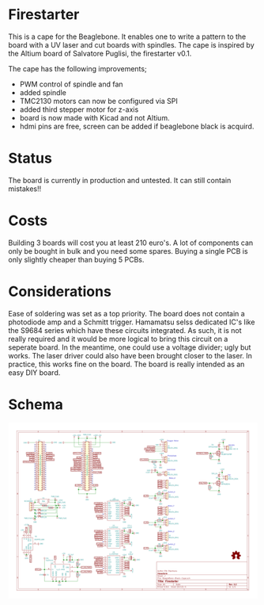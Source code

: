 # Firestarter
This is a cape for the Beaglebone. It enables one to write a pattern to the board with a UV laser and cut boards with spindles.
The cape is inspired by the Altium board of Salvatore Puglisi, the firestarter v0.1.

The cape has the following improvements;
 - PWM control of spindle and fan
 - added spindle
 - TMC2130 motors can now be configured via SPI
 - added third stepper motor for z-axis
 - board is now made with Kicad and not Altium.
 - hdmi pins are free, screen can be added if beaglebone black is acquird.
 
# Status
The board is currently in production and untested. It can still contain mistakes!!

# Costs
Building 3 boards will cost you at least 210 euro's. A lot of components can only be bought in bulk and you need some spares.
Buying a single PCB is only slightly cheaper than buying 5 PCBs.

# Considerations
Ease of soldering was set as a top priority. The board does not contain a photodiode amp and a Schmitt trigger. Hamamatsu selss dedicated IC's like the S9684 series which have these circuits integrated. As such, it is not really required and it would be more logical to bring this circuit on a seperate board. In the meantime, one could use a voltage divider; ugly but works.
The laser driver could also have been brought closer to the laser. In practice, this works fine on the board.
The board is really intended as an easy DIY board.

# Schema
![](/images/BeagleBone-Black-Cape.svg)






